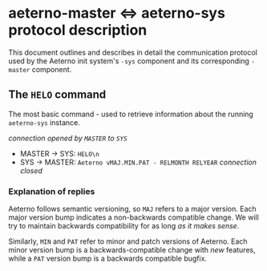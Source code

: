 # aeterno-master <=> aeterno-sys protocol description

This document outlines and describes in detail the communication protocol used
by the Aeterno init system's `-sys` component and its corresponding `-master`
component.

## The `HELO` command

The most basic command - used to retrieve information about the running
`aeterno-sys` instance.

*connection opened by `MASTER` to `SYS`*
- MASTER -> SYS: `HELO\n`
- SYS -> MASTER: `Aeterno vMAJ.MIN.PAT - RELMONTH RELYEAR`
*connection closed*

### Explanation of replies

Aeterno follows semantic versioning, so `MAJ` refers to a major version. Each
major version bump indicates a non-backwards compatible change. We will try to
maintain backwards compatibility for as long *as it makes sense*.

Similarly, `MIN` and `PAT` refer to minor and patch versions of Aeterno. Each
minor version bump is a backwards-compatible change with _new_ features, while
a `PAT` version bump is a backwards compatible bugfix.
